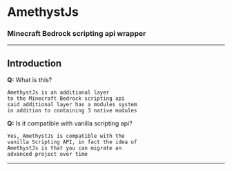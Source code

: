 # AmethystJs
### Minecraft Bedrock scripting api wrapper 
---

## Introduction
**Q:** What is this?
```
AmethystJs is an additional layer
to the Minecraft Bedrock scripting api
said additional layer has a modules system
in addition to containing 3 native modules
```

**Q:** Is it compatible with vanilla scripting api?
```
Yes, AmethystJs is compatible with the
vanilla Scripting API, in fact the idea of
AmethystJs is that you can migrate an
advanced project over time
```
---